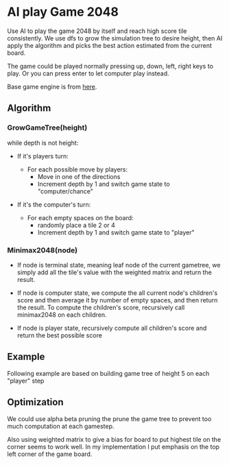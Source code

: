 # AI play Game 2048 
Use AI to play the game 2048 by itself and reach high score tile consistently. We use dfs to grow the
simulation tree to desire height, then AI apply the algorithm and picks the best action estimated
from the current board.

The game could be played normally pressing up, down, left, right keys to play.
Or you can press enter to let computer play instead.

Base game engine is from [here](https://gist.github.com/lewisjdeane/752eeba4635b479f8bb2).

## Algorithm
### GrowGameTree(height)
while depth is not height:
- If it's players turn:
  - For each possible move by players:
    - Move in one of the directions
    - Increment depth by 1 and switch game state to "computer/chance"
    
- If it's the computer's turn:
  - For each empty spaces on the board:
    - randomly place a tile 2 or 4
    - Increment depth by 1 and switch game state to "player" 

### Minimax2048(node)
- If node is terminal state, meaning leaf node of the current gametree,
we simply add all the tile's value with the weighted matrix and return the result.

- If node is computer state, we compute the all current node's children's score
and then average it by number of empty spaces, and then return the result.
To compute the children's score, recursively call minimax2048 on each children.

- If node is player state, recursively compute all children's score and return the
best possible score

## Example
Following example are based on building game tree of height 5 on each "player" step

## Optimization
We could use alpha beta pruning the prune the game tree to prevent too much computation
at each gamestep. 

Also using weighted matrix to give a bias for board to put highest tile on the corner seems
to work well. In my implementation I put emphasis on the top left corner of the game board.
